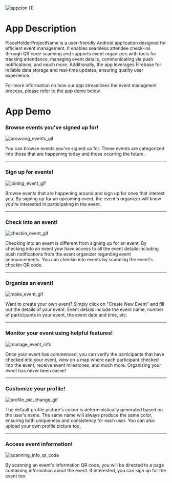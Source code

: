 ![appcion (1)](https://github.com/CMPUT301W24T05/PlaceHolderProjectName/assets/132036962/b677a8cd-ac2d-4bb3-9897-e9e8e2760535)



# App Description

PlaceHolderProjectName is a user-friendly Android application designed for efficient event management. It enables seamless attendee check-ins through QR code scanning and supports event organizers with tools for tracking attendance, managing event details, communicating via push notifications, and much more. Additionally, the app leverages Firebase for reliable data storage and real-time updates, ensuring quality user experience.

For more information on how our app streamlines the event managment process, please refer to the app demo below.

# App Demo

### Browse events you've signed up for!

![browsing_events_gif](https://github.com/user-attachments/assets/531f32f4-bdf9-4af1-8aa3-fc1a5ad3b0d4)

You can browse events you've signed up for. These events are categorized into those that are happening today and those ocurring the future.

---

### Sign up for events!

![joining_event_gif](https://github.com/user-attachments/assets/91883122-6f0a-4215-90ee-d9b176ddef9e)

Browse events that are happening around and sign up for ones that interest you. By signing up for an upcoming event, the event's organizer will know you're interested in participating in the event.


---

### Check into an event!


![checkin_event_gif](https://github.com/user-attachments/assets/33d27029-3598-43b7-af5f-73c30e380b8a)

Checking into an event is different from signing up for an event. By checking into an event yow have access to all the event details including push notifications from the event organizer regarding event announcements. You can checkin into events by scanning the event's checkin QR code.

---

### Organize an event!

![make_event_gif](https://github.com/user-attachments/assets/fb0352c6-f6c9-4469-a32c-1eb08544fbf4)

Want to create your own event? Simply click on "Create New Event" and fill out the details of your event. Event details include the event name, number of participants in your event, the event date and time, etc. 

---
### Monitor your event using helpful features!


![manage_event_info](https://github.com/user-attachments/assets/ba098c0a-3998-44c4-b291-744df926e106)


Once your event has commenced, you can verify the participants that have checked into your event, view on a map where each participant checked into the event, receive event milestones, and much more. Organizing your event has never been easier! 

---

### Customize your profile!

![profile_pic_change_gif](https://github.com/user-attachments/assets/9fc39830-0735-423b-9f89-f1d41864a657)

The default profile picture's colour is deterministically generated based on the user's name. The same name will always produce the same color, ensuring both uniqueness and consistency for each user. You can also upload your own profile picture too.

---

### Access event information!

![scanning_info_qr_code](https://github.com/user-attachments/assets/8e69217f-4862-4f3f-910b-9ba1084cfa14)

By scanning an event's information QR code, you will be directed to a page containing information about the event. If interested, you can sign up for the event too.




